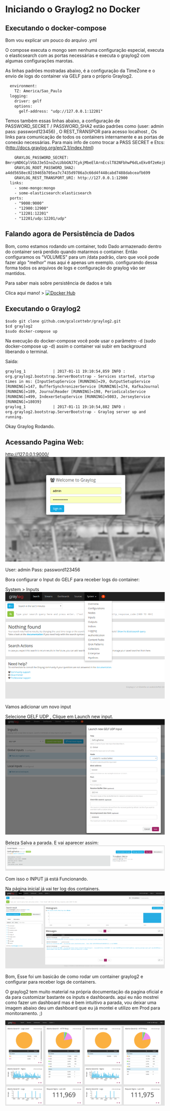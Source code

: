 Iniciando o Graylog2 no Docker
==================================

Executando o docker-compose
---------------------------

Bom vou explicar um pouco do arquivo .yml

O compose executa o mongo sem nenhuma configuração especial, executa o elasticsearch com as portas necessárias e executa o graylog2 com algumas configurações marotas.

As linhas padrões mostradas abaixo, é a configuração da TimeZone e o envio de logs do container via GELF para o próprio Graylog2.
```shell
  environment:
    TZ: America/Sao_Paulo
  logging:
    driver: gelf
    options:
      gelf-address: "udp://127.0.0.1:12201"
```
Temos também essas linhas abaixo, a configuração de PASSWORD_SECRET / PASSWORD_SHA2 estão padrões como (user: admin pass: password123456) , O REST_TRANSPOR para acesso localhost , Os links para comunicação de todos os containers internamente e as portas de conexão necessárias. 
Para mais info de como trocar a PASS SECRET e Etcs: (http://docs.graylog.org/en/2.1/index.html)
```shell
    GRAYLOG_PASSWORD_SECRET: BmrrpND6CplVGbJ3e5InoZvLUbbGNJ7CykjMbeElArnEcslT82NFbhwP6dLxEkv0f2eKejLjTFdDP4OTCNGuwHt5Uj28FJ2O
    GRAYLOG_ROOT_PASSWORD_SHA2: a4dd5658ec0219465b705ea7c7435d9786a3c66d4f448cabd7488dabceafb699
    GRAYLOG_REST_TRANSPORT_URI: http://127.0.0.1:12900
  links:
    - some-mongo:mongo
    - some-elasticsearch:elasticsearch
  ports:
    - "9000:9000"
    - "12900:12900"
    - "12201:12201"
    - "12201/udp:12201/udp"
```

Falando agora de Persistência de Dados
--------------------------------------
Bom, como estamos rodando um container, todo Dado armazenado dentro do container será perdido quando matarmos o container. 
Então configuramos os "VOLUMES" para um /data padrão, claro que você pode fazer algo "melhor" mas aqui é apenas um exemplo. configurando dessa forma todos os arquivos de logs e configuração do graylog vão ser mantidos.

Para saber mais sobre persistência de dados e tals 

Clica aqui mano! > [![Docker Hub](https://img.shields.io/badge/docker-swcc%2Fdocker--graylog2-blue.svg?style=flat)](https://hub.docker.com/r/graylog2/server/)

Executando o Graylog2
---------------------
```shell
$sudo git clone github.com/gcalcettebr/graylog2.git
$cd graylog2
$sudo docker-compose up
```
Na execução do docker-compose você pode usar o parâmetro -d (sudo docker-compose up -d) assim o container vai subir em background liberando o terminal.

Saida:
```shell
graylog_1            | 2017-01-11 19:10:54,859 INFO : org.graylog2.bootstrap.ServerBootstrap - Services started, startup times in ms: {InputSetupService [RUNNING]=29, OutputSetupService [RUNNING]=147, BufferSynchronizerService [RUNNING]=174, KafkaJournal [RUNNING]=189, JournalReader [RUNNING]=198, PeriodicalsService [RUNNING]=499, IndexerSetupService [RUNNING]=5083, JerseyService [RUNNING]=18039}
graylog_1            | 2017-01-11 19:10:54,882 INFO : org.graylog2.bootstrap.ServerBootstrap - Graylog server up and running.
```
Okay Graylog Rodando.

Acessando Pagina Web:
---------------------
http://127.0.0.1:9000/
![alt tag](https://github.com/gcalcettebr/dockerizando/blob/master/jpg/01-TelaLogin.png)

User: admin
Pass: password123456

Bora configurar o Input do GELF para receber logs do container:

System > Inputs
![alt tag](https://github.com/gcalcettebr/dockerizando/blob/master/jpg/02-SystemInput.png)

Vamos adicionar um novo input 

Selecione GELF UDP , Clique em Launch new input.
![alt tag](https://github.com/gcalcettebr/dockerizando/blob/master/jpg/CofigGelf.png)

Beleza Salva a parada.
E vai aparecer assim:
![alt tag](https://github.com/gcalcettebr/dockerizando/blob/master/jpg/ConfigOkay.png)

Com isso o INPUT já está Funcionando.

Na página inicial já vai ter log dos containers.
![alt tag](https://github.com/gcalcettebr/dockerizando/blob/master/jpg/Logs.png)


Bom, Esse foi um basicão de como rodar um container graylog2 e configurar para receber logs de containers.

O graylog2 tem muito material na própria documentação da pagina oficial e da para customizar bastante os inputs e dashboards. aqui eu não mostrei como fazer um dashboard mas é bem intuitivo a parada, vou deixar uma imagem abaixo deu um dashboard que eu já montei e utilizo em Prod para monitoramento. ;)

![alt tag](https://github.com/gcalcettebr/dockerizando/blob/master/jpg/dashboard.png)

